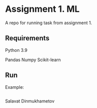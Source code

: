 # Assignment 1. ML

A repo for running task from assignment 1. 

## Requirements
Python 3.9

Pandas
Numpy
Scikit-learn

## Run

Example:
```
```

Salavat Dinmukhametov 